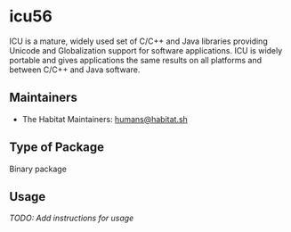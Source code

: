 # icu56

  ICU is a mature, widely used set of C/C++ and Java libraries providing
  Unicode and Globalization support for software applications. ICU is widely
  portable and gives applications the same results on all platforms and
  between C/C++ and Java software.

## Maintainers

* The Habitat Maintainers: <humans@habitat.sh>

## Type of Package

Binary package

## Usage

*TODO: Add instructions for usage*
